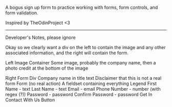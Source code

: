 A bogus sign up form to practice working with forms, form controls, and form validation.

Inspired by TheOdinProject <3


------------------------------------------------
Developer's Notes, please ignore

Okay so we clearly want a div on the left to contain the image and any other associated information, and the right will contain the form.

Left Image Container
Some image, probably the company name, then a photo credit at the bottom of the image

Right Form Div
Company name in title text
Disclaimer that this is not a real form
Form (no real action)
    A fieldset containing everything
        Legend
        First Name - text
        Last Name - text
        Email - email 
        Phone Number - number (with regex (?))
        Password - password
        Confirm Password - password
    Get In Contact With Us Button 
